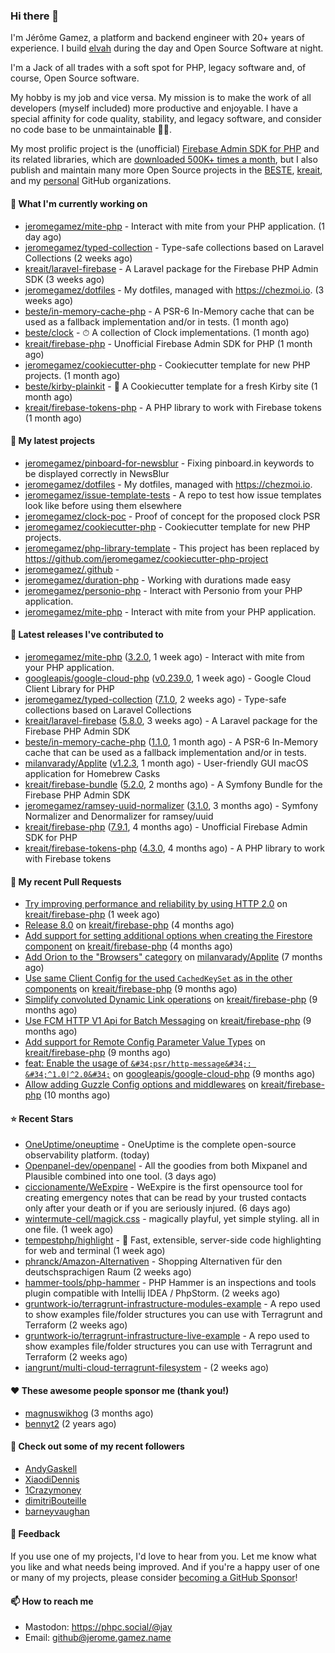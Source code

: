 ### Hi there 👋

I'm Jérôme Gamez, a platform and backend engineer with 20+ years of experience.
I build [elvah](https://www.elvah.de) during the day and Open Source Software
at night.

I'm a Jack of all trades with a soft spot for PHP, legacy software and,
of course, Open Source software.

My hobby is my job and vice versa. My mission is to make the work of all
developers (myself included) more productive and enjoyable.
I have a special affinity for code quality, stability, and legacy software,
and consider no code base to be unmaintainable 💪🏻.

My most prolific project is the (unofficial)
[Firebase Admin SDK for PHP](https://github.com/kreait/firebase-php) and its
related libraries, which are
[downloaded 500K+ times a month](https://packagist.org/packages/kreait/firebase-php/stats), but I also publish and maintain many more Open Source
projects in the [BESTE](https://github.com/beste),
[kreait](https://github.com/kreait), and my
[personal](https://github.com/jeromegamez) GitHub organizations.

#### 👷 What I'm currently working on

- [jeromegamez/mite-php](https://github.com/jeromegamez/mite-php) - Interact with mite from your PHP application. (1 day ago)
- [jeromegamez/typed-collection](https://github.com/jeromegamez/typed-collection) - Type-safe collections based on Laravel Collections (2 weeks ago)
- [kreait/laravel-firebase](https://github.com/kreait/laravel-firebase) - A Laravel package for the Firebase PHP Admin SDK (3 weeks ago)
- [jeromegamez/dotfiles](https://github.com/jeromegamez/dotfiles) - My dotfiles, managed with https://chezmoi.io. (3 weeks ago)
- [beste/in-memory-cache-php](https://github.com/beste/in-memory-cache-php) - A PSR-6 In-Memory cache that can be used as a fallback implementation and/or in tests. (1 month ago)
- [beste/clock](https://github.com/beste/clock) - ⏱ A collection of Clock implementations. (1 month ago)
- [kreait/firebase-php](https://github.com/kreait/firebase-php) - Unofficial Firebase Admin SDK for PHP (1 month ago)
- [jeromegamez/cookiecutter-php](https://github.com/jeromegamez/cookiecutter-php) - Cookiecutter template for new PHP projects. (1 month ago)
- [beste/kirby-plainkit](https://github.com/beste/kirby-plainkit) - 🍪 A Cookiecutter template for a fresh Kirby site (1 month ago)
- [kreait/firebase-tokens-php](https://github.com/kreait/firebase-tokens-php) - A PHP library to work with Firebase tokens (1 month ago)

#### 🌱 My latest projects

- [jeromegamez/pinboard-for-newsblur](https://github.com/jeromegamez/pinboard-for-newsblur) - Fixing pinboard.in keywords to be displayed correctly in NewsBlur
- [jeromegamez/dotfiles](https://github.com/jeromegamez/dotfiles) - My dotfiles, managed with https://chezmoi.io.
- [jeromegamez/issue-template-tests](https://github.com/jeromegamez/issue-template-tests) - A repo to test how issue templates look like before using them elsewhere
- [jeromegamez/clock-poc](https://github.com/jeromegamez/clock-poc) - Proof of concept for the proposed clock PSR
- [jeromegamez/cookiecutter-php](https://github.com/jeromegamez/cookiecutter-php) - Cookiecutter template for new PHP projects.
- [jeromegamez/php-library-template](https://github.com/jeromegamez/php-library-template) - This project has been replaced by https://github.com/jeromegamez/cookiecutter-php-project
- [jeromegamez/.github](https://github.com/jeromegamez/.github) - 
- [jeromegamez/duration-php](https://github.com/jeromegamez/duration-php) - Working with durations made easy
- [jeromegamez/personio-php](https://github.com/jeromegamez/personio-php) - Interact with Personio from your PHP application.
- [jeromegamez/mite-php](https://github.com/jeromegamez/mite-php) - Interact with mite from your PHP application.

#### 🔭 Latest releases I've contributed to

- [jeromegamez/mite-php](https://github.com/jeromegamez/mite-php) ([3.2.0](https://github.com/jeromegamez/mite-php/releases/tag/3.2.0), 1 week ago) - Interact with mite from your PHP application.
- [googleapis/google-cloud-php](https://github.com/googleapis/google-cloud-php) ([v0.239.0](https://github.com/googleapis/google-cloud-php/releases/tag/v0.239.0), 1 week ago) - Google Cloud Client Library for PHP
- [jeromegamez/typed-collection](https://github.com/jeromegamez/typed-collection) ([7.1.0](https://github.com/jeromegamez/typed-collection/releases/tag/7.1.0), 2 weeks ago) - Type-safe collections based on Laravel Collections
- [kreait/laravel-firebase](https://github.com/kreait/laravel-firebase) ([5.8.0](https://github.com/kreait/laravel-firebase/releases/tag/5.8.0), 3 weeks ago) - A Laravel package for the Firebase PHP Admin SDK
- [beste/in-memory-cache-php](https://github.com/beste/in-memory-cache-php) ([1.1.0](https://github.com/beste/in-memory-cache-php/releases/tag/1.1.0), 1 month ago) - A PSR-6 In-Memory cache that can be used as a fallback implementation and/or in tests.
- [milanvarady/Applite](https://github.com/milanvarady/Applite) ([v1.2.3](https://github.com/milanvarady/Applite/releases/tag/v1.2.3), 1 month ago) - User-friendly GUI macOS application for Homebrew Casks
- [kreait/firebase-bundle](https://github.com/kreait/firebase-bundle) ([5.2.0](https://github.com/kreait/firebase-bundle/releases/tag/5.2.0), 2 months ago) - A Symfony Bundle for the Firebase PHP Admin SDK
- [jeromegamez/ramsey-uuid-normalizer](https://github.com/jeromegamez/ramsey-uuid-normalizer) ([3.1.0](https://github.com/jeromegamez/ramsey-uuid-normalizer/releases/tag/3.1.0), 3 months ago) - Symfony Normalizer and Denormalizer for ramsey/uuid
- [kreait/firebase-php](https://github.com/kreait/firebase-php) ([7.9.1](https://github.com/kreait/firebase-php/releases/tag/7.9.1), 4 months ago) - Unofficial Firebase Admin SDK for PHP
- [kreait/firebase-tokens-php](https://github.com/kreait/firebase-tokens-php) ([4.3.0](https://github.com/kreait/firebase-tokens-php/releases/tag/4.3.0), 4 months ago) - A PHP library to work with Firebase tokens

#### 🔨 My recent Pull Requests

- [Try improving performance and reliability by using HTTP 2.0](https://github.com/kreait/firebase-php/pull/874) on [kreait/firebase-php](https://github.com/kreait/firebase-php) (1 week ago)
- [Release 8.0](https://github.com/kreait/firebase-php/pull/847) on [kreait/firebase-php](https://github.com/kreait/firebase-php) (4 months ago)
- [Add support for setting additional options when creating the Firestore component](https://github.com/kreait/firebase-php/pull/840) on [kreait/firebase-php](https://github.com/kreait/firebase-php) (4 months ago)
- [Add Orion to the &#34;Browsers&#34; category](https://github.com/milanvarady/Applite/pull/21) on [milanvarady/Applite](https://github.com/milanvarady/Applite) (7 months ago)
- [Use same Client Config for the used `CachedKeySet` as in the other components](https://github.com/kreait/firebase-php/pull/813) on [kreait/firebase-php](https://github.com/kreait/firebase-php) (9 months ago)
- [Simplify convoluted Dynamic Link operations](https://github.com/kreait/firebase-php/pull/810) on [kreait/firebase-php](https://github.com/kreait/firebase-php) (9 months ago)
- [Use FCM HTTP V1 Api for Batch Messaging](https://github.com/kreait/firebase-php/pull/805) on [kreait/firebase-php](https://github.com/kreait/firebase-php) (9 months ago)
- [Add support for Remote Config Parameter Value Types](https://github.com/kreait/firebase-php/pull/801) on [kreait/firebase-php](https://github.com/kreait/firebase-php) (9 months ago)
- [feat: Enable the usage of `&#34;psr/http-message&#34;: &#34;^1.0|^2.0&#34;`](https://github.com/googleapis/google-cloud-php/pull/6338) on [googleapis/google-cloud-php](https://github.com/googleapis/google-cloud-php) (9 months ago)
- [Allow adding Guzzle Config options and middlewares](https://github.com/kreait/firebase-php/pull/799) on [kreait/firebase-php](https://github.com/kreait/firebase-php) (10 months ago)

#### ⭐ Recent Stars

- [OneUptime/oneuptime](https://github.com/OneUptime/oneuptime) - OneUptime is the complete open-source observability platform. (today)
- [Openpanel-dev/openpanel](https://github.com/Openpanel-dev/openpanel) - All the goodies from both Mixpanel and Plausible combined into one tool. (3 days ago)
- [ciccionamente/WeExpire](https://github.com/ciccionamente/WeExpire) - WeExpire is the first opensource tool for creating emergency notes that can be read by your trusted contacts only after your death or if you are seriously injured. (6 days ago)
- [wintermute-cell/magick.css](https://github.com/wintermute-cell/magick.css) - magically playful, yet simple styling. all in one file. (1 week ago)
- [tempestphp/highlight](https://github.com/tempestphp/highlight) - 🎨 Fast, extensible, server-side code highlighting for web and terminal (1 week ago)
- [phranck/Amazon-Alternativen](https://github.com/phranck/Amazon-Alternativen) - Shopping Alternativen für den deutschsprachigen Raum (2 weeks ago)
- [hammer-tools/php-hammer](https://github.com/hammer-tools/php-hammer) - PHP Hammer is an inspections and tools plugin compatible with Intellij IDEA / PhpStorm. (2 weeks ago)
- [gruntwork-io/terragrunt-infrastructure-modules-example](https://github.com/gruntwork-io/terragrunt-infrastructure-modules-example) - A repo used to show examples file/folder structures you can use with Terragrunt and Terraform (2 weeks ago)
- [gruntwork-io/terragrunt-infrastructure-live-example](https://github.com/gruntwork-io/terragrunt-infrastructure-live-example) - A repo used to show examples file/folder structures you can use with Terragrunt and Terraform (2 weeks ago)
- [iangrunt/multi-cloud-terragrunt-filesystem](https://github.com/iangrunt/multi-cloud-terragrunt-filesystem) -  (2 weeks ago)

#### ❤️ These awesome people sponsor me (thank you!)

- [magnuswikhog](https://github.com/magnuswikhog) (3 months ago)
- [bennyt2](https://github.com/bennyt2) (2 years ago)

#### 👯 Check out some of my recent followers

- [AndyGaskell](https://github.com/AndyGaskell)
- [XiaodiDennis](https://github.com/XiaodiDennis)
- [1Crazymoney](https://github.com/1Crazymoney)
- [dimitriBouteille](https://github.com/dimitriBouteille)
- [barneyvaughan](https://github.com/barneyvaughan)

#### 💬 Feedback

If you use one of my projects, I'd love to hear from you. Let me know what you
like and what needs being improved. And if you're a happy user of one or
many of my projects, please consider
[becoming a GitHub Sponsor](https://github.com/sponsors/jeromegamez)!

#### 📫 How to reach me

- Mastodon: https://phpc.social/@jay
- Email: github@jerome.gamez.name
